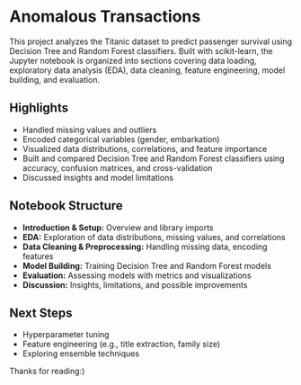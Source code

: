 # Anomalous Transactions

This project analyzes the Titanic dataset to predict passenger survival using Decision Tree and Random Forest classifiers. Built with scikit-learn, the Jupyter notebook is organized into sections covering data loading, exploratory data analysis (EDA), data cleaning, feature engineering, model building, and evaluation.

## Highlights

* Handled missing values and outliers
* Encoded categorical variables (gender, embarkation)
* Visualized data distributions, correlations, and feature importance
* Built and compared Decision Tree and Random Forest classifiers using accuracy, confusion matrices, and cross-validation
* Discussed insights and model limitations

## Notebook Structure

* **Introduction & Setup:** Overview and library imports
* **EDA:** Exploration of data distributions, missing values, and correlations
* **Data Cleaning & Preprocessing:** Handling missing data, encoding features
* **Model Building:** Training Decision Tree and Random Forest models
* **Evaluation:** Assessing models with metrics and visualizations
* **Discussion:** Insights, limitations, and possible improvements

## Next Steps

* Hyperparameter tuning
* Feature engineering (e.g., title extraction, family size)
* Exploring ensemble techniques

Thanks for reading:)

